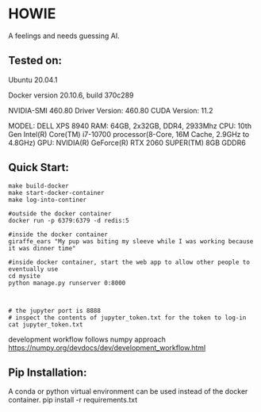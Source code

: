 # HOWIE

A feelings and needs guessing AI.

## Tested on:

Ubuntu 20.04.1

Docker version 20.10.6, build 370c289 

NVIDIA-SMI 460.80       Driver Version: 460.80       CUDA Version: 11.2 

MODEL: DELL XPS 8940
RAM: 64GB, 2x32GB, DDR4, 2933Mhz
CPU: 10th Gen Intel(R) Core(TM) i7-10700 processor(8-Core, 16M Cache, 2.9GHz to 4.8GHz) 
GPU: NVIDIA(R) GeForce(R) RTX 2060 SUPER(TM) 8GB GDDR6

## Quick Start:

    make build-docker
    make start-docker-container
    make log-into-continer

    #outside the docker container
    docker run -p 6379:6379 -d redis:5

    #inside the docker container
    giraffe_ears "My pup was biting my sleeve while I was working because it was dinner time"

    #inside docker container, start the web app to allow other people to eventually use
    cd mysite
    python manage.py runserver 0:8000
    
    

    # the jupyter port is 8888
    # inspect the contents of jupyter_token.txt for the token to log-in
    cat jupyter_token.txt

development workflow follows numpy approach https://numpy.org/devdocs/dev/development_workflow.html

## Pip Installation:
A conda or python virtual environment can be used instead of the docker container.
    pip install -r requirements.txt
